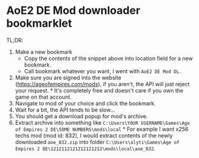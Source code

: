 # AoE2 DE Mod downloader bookmarklet

TL;DR:

  1. Make a new bookmark
     * Copy the contents of the snippet above into location field for a new bookmark.
     * Call bookmark whatever you want, I went with `AoE2 DE Mod DL`.
  2. Make sure you are signed into the website (https://ageofempires.com/mods), if you aren't, the API will just reject your request.
    * It's completely free and doesn't care if you own the game on that account.
  3. Navigate to mod of your choice and click the bookmark.
  4. Wait for a bit, the API tends to be slow...
  5. You should get a download popup for mod's archive.
  6. Extract archive into something like `C:\Users\YOUR USERNAME\Games\Age of Empires 2 DE\SOME NUMBERS\mods\local`
    * For example I want x256 techs mod (mod id: 832), I would extract contents of the newly downloaded `aoe_832.zip` into folder `C:\Users\alyti\Games\Age of Empires 2 DE\1212112121212121212\mods\local\aoe_832`.